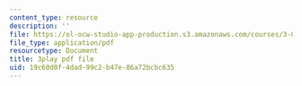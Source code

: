 ```yaml
---
content_type: resource
description: ''
file: https://ol-ocw-studio-app-production.s3.amazonaws.com/courses/3-091sc-introduction-to-solid-state-chemistry-fall-2010/19c60d0f4dad99c2b47e86a72bcbc635_kZJgJCxcHZE.pdf
file_type: application/pdf
resourcetype: Document
title: 3play pdf file
uid: 19c60d0f-4dad-99c2-b47e-86a72bcbc635
---
```

